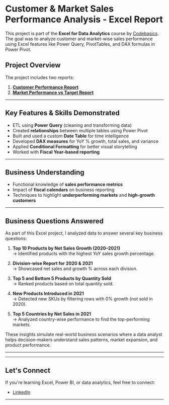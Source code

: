 #  Customer & Market Sales Performance Analysis - Excel Report

This project is part of the **Excel for Data Analytics** course by [Codebasics](https://www.codebasics.io/). The goal was to analyze customer and market-wise sales performance using Excel features like Power Query, PivotTables, and DAX formulas in Power Pivot.

##  Project Overview

The project includes two reports:
1. **[Customer Performance Report](https://github.com/sindhujak785/Excel--Sales-Analysis/blob/main/Customer%20performance%20Report.pdf)**
2. **[Market Performance vs Target Report](https://github.com/sindhujak785/Excel--Sales-Analysis/blob/main/Market%20Performance%20vs%20Target%20Report.pdf)**



---

##  Key Features & Skills Demonstrated

-  ETL using **Power Query** (cleaning and transforming data)
-  Created **relationships** between multiple tables using Power Pivot
-  Built and used a custom **Date Table** for time intelligence
-  Developed **DAX measures** for YoY % growth, total sales, and variance
-  Applied **Conditional Formatting** for better visual storytelling
-  Worked with **Fiscal Year-based reporting**

---

##  Business Understanding

- Functional knowledge of **sales performance metrics**
- Impact of **fiscal calendars** on business reporting
- Techniques to highlight **underperforming markets** and **high-growth customers**

---
##  Business Questions Answered

As part of this Excel project, I analyzed data to answer several key business questions:

1.  **Top 10 Products by Net Sales Growth (2020–2021)**  
   → Identified products with the highest YoY sales growth percentage.

2.  **Division-wise Report for 2020 & 2021**  
   → Showcased net sales and growth % across each division.

3.  **Top 5 and Bottom 5 Products by Quantity Sold**  
   → Ranked products based on total quantity sold.

4.  **New Products Introduced in 2021**  
   → Detected new SKUs by filtering rows with 0% growth (not sold in 2020).

5.  **Top 5 Countries by Net Sales in 2021**  
   → Analyzed country-wise performance to find the top-performing markets.

These insights simulate real-world business scenarios where a data analyst helps decision-makers understand sales patterns, market expansion, and product performance.


---




---

##  Let's Connect

If you're learning Excel, Power BI, or data analytics, feel free to connect:

- [LinkedIn](https://www.linkedin.com/in/sindhuja-kumari-74908b344/)  


---


